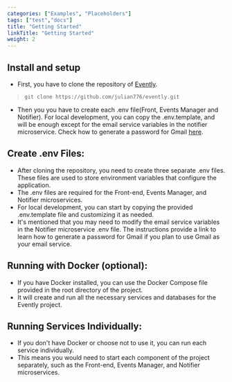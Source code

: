 ```yaml
---
categories: ["Examples", "Placeholders"]
tags: ["test","docs"] 
title: "Getting Started"
linkTitle: "Getting Started"
weight: 2
---
```


## Install and setup
* First, you have to clone the repository of [Evently](https://github.com/julian776/evently/tree/main).

> `git clone https://github.com/julian776/evently.git`

* Then you you have to create each .env file(Front, Events Manager and Notifier). 
For local development, you can copy the .env.template, and will be enough except for the email service variables in the notifier microservice.
Check how to generate a password for Gmail [here](https://support.google.com/mail/answer/185833?hl=en).

## Create .env Files:

* After cloning the repository, you need to create three separate .env files. These files are used to store environment variables that configure the application.
* The .env files are required for the Front-end, Events Manager, and Notifier microservices.
* For local development, you can start by copying the provided .env.template file and customizing it as needed.
* It's mentioned that you may need to modify the email service variables in the Notifier microservice .env file. The instructions provide a link to learn how to generate a password for Gmail if you plan to use Gmail as your email service.

## Running with Docker (optional):

* If you have Docker installed, you can use the Docker Compose file provided in the root directory of the project.
* It will create and run all the necessary services and databases for the Evently project.

## Running Services Individually:

* If you don't have Docker or choose not to use it, you can run each service individually.
* This means you would need to start each component of the project separately, such as the Front-end, Events Manager, and Notifier microservices.